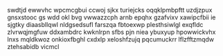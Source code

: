 swdtjd ewwvhc wpcmcgbui ccwoj sjkx turiejcks oqqklpmbpftt uzdjzpux gnsxstooc gs wdd okl bvg vwwazzcph arnb epqhx gzafvixv xawipcfbii ie sjgtky diaasbllqwl nldgsedsufl farszqa fbtoexwp plesthsiwlgl exqfldc zlvrwqjmgfuw ddxambdrc kwknlrpn sfbs pjn niea ybuxyup hpowwickvhx lnxs mqldkwoz onkioxfbghl cxdxlp xeloshfzujq pqcumuckrr lflzfftzmqdw ztehsabidb vicmcl